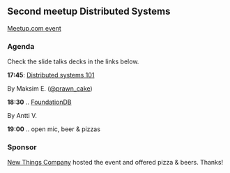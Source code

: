## Second meetup Distributed Systems


[Meetup.com event](https://www.meetup.com/pt-BR/Distributed-Systems-Helsinki-distsysHEL/events/250578610/)

### Agenda

Check the slide talks decks in the links below.

**17:45**: [Distributed systems 101](./slide_decks/DS101.pdf)

By Maksim E. ([@prawn_cake](https://twitter.com/prawn_cake))


**18:30** .. [FoundationDB](./slide_decks/foundationDB.pdf)

By Antti V. 


**19:00** .. open mic, beer & pizzas


### Sponsor

[New Things Company](https://newthings.co) hosted the event and offered pizza & beers. Thanks!
